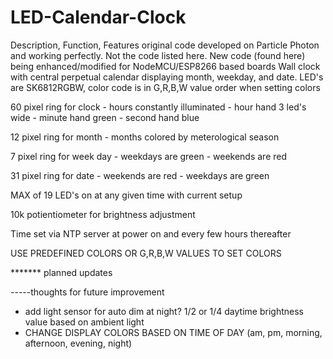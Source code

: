 # LED-Calendar-Clock

Description, Function, Features
original code developed on Particle Photon and working perfectly. Not the code listed here.
New code (found here) being enhanced/modified for NodeMCU/ESP8266 based boards
Wall clock with central perpetual calendar displaying month, weekday, and date.
LED's are SK6812RGBW, color code is in G,R,B,W value order when setting colors

60 pixel ring for clock
    - hours constantly illuminated
    - hour hand 3 led's wide
    - minute hand green
    - second hand blue
    
12 pixel ring for month
    - months colored by meterological season
    
7 pixel ring for week day
    - weekdays are green
    - weekends are red
    
31 pixel ring for date
    - weekends are red
    - weekdays are green
    
MAX of 19 LED's on at any given time with current setup

10k potientiometer for brightness adjustment

Time set via NTP server at power on and every few hours thereafter

USE PREDEFINED COLORS OR G,R,B,W VALUES TO SET COLORS

******* planned updates

-----thoughts for future improvement
- add light sensor for auto dim at night? 1/2 or 1/4 daytime brightness value based on ambient light
- CHANGE DISPLAY COLORS BASED ON TIME OF DAY (am, pm, morning, afternoon, evening, night)
